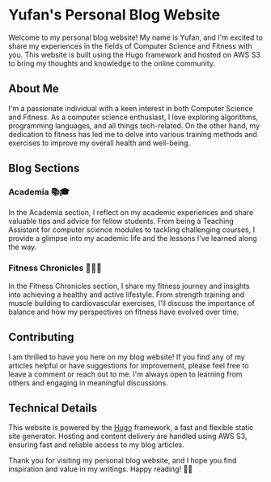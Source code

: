# Yufan's Personal Blog Website

Welcome to my personal blog website! My name is Yufan, and I'm excited to share my experiences in the fields of Computer Science and Fitness with you. This website is built using the Hugo framework and hosted on AWS S3 to bring my thoughts and knowledge to the online community.

## About Me

I'm a passionate individual with a keen interest in both Computer Science and Fitness. As a computer science enthusiast, I love exploring algorithms, programming languages, and all things tech-related. On the other hand, my dedication to fitness has led me to delve into various training methods and exercises to improve my overall health and well-being.

## Blog Sections

### Academia 📚🎓

In the Academia section, I reflect on my academic experiences and share valuable tips and advice for fellow students. From being a Teaching Assistant for computer science modules to tackling challenging courses, I provide a glimpse into my academic life and the lessons I've learned along the way.

### Fitness Chronicles 🏋️‍♂️💪

In the Fitness Chronicles section, I share my fitness journey and insights into achieving a healthy and active lifestyle. From strength training and muscle building to cardiovascular exercises, I'll discuss the importance of balance and how my perspectives on fitness have evolved over time.

## Contributing

I am thrilled to have you here on my blog website! If you find any of my articles helpful or have suggestions for improvement, please feel free to leave a comment or reach out to me. I'm always open to learning from others and engaging in meaningful discussions.

## Technical Details

This website is powered by the [Hugo](https://gohugo.io/) framework, a fast and flexible static site generator. Hosting and content delivery are handled using AWS S3, ensuring fast and reliable access to my blog articles.

Thank you for visiting my personal blog website, and I hope you find inspiration and value in my writings. Happy reading! 📖✨
